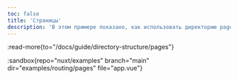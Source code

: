 ```yaml
---
toc: false
title: 'Страницы'
description: 'В этом примере показано, как использовать директорию pages/ для создания роутов приложения.'
---
```


:read-more{to="/docs/guide/directory-structure/pages"}

:sandbox{repo="nuxt/examples" branch="main" dir="examples/routing/pages" file="app.vue"}
